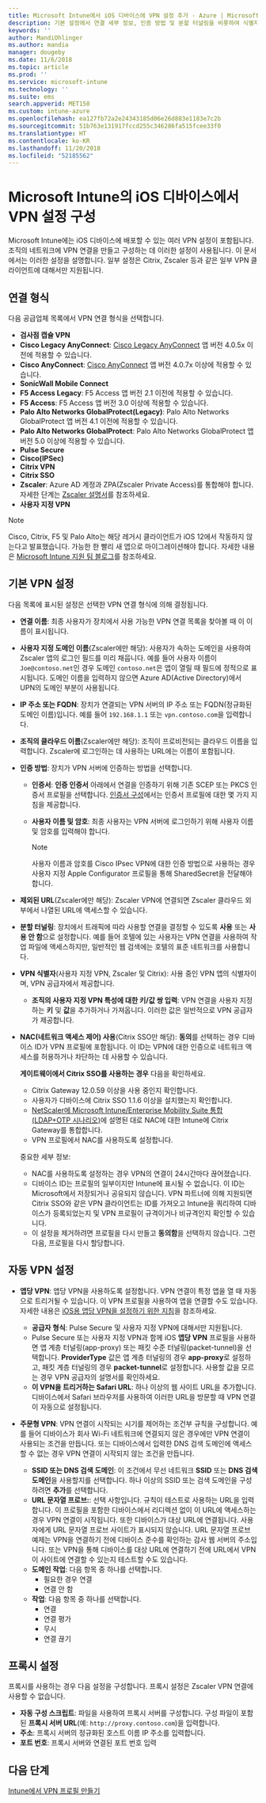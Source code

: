 ```yaml
---
title: Microsoft Intune에서 iOS 디바이스에 VPN 설정 추가 - Azure | Microsoft Docs
description: 기본 설정에서 연결 세부 정보, 인증 방법 및 분할 터널링을 비롯하여 식별자를 포함하는 사용자 지정 VPN 설정, Safari URL을 포함하는 앱당 VPN 설정, SSID 또는 DNS 검색 도메인을 포함하는 주문형 VPN 및 iOS를 실행하는 디바이스의 Microsoft Intune에서 구성 스크립트, IP 또는 FQDN 주소 및 TCP 포트를 포함하는 프록시 설정 등 VPN(가상 사설망) 구성 설정을 사용하는 VPN 구성 프로필을 추가하거나 만듭니다.
keywords: ''
author: MandiOhlinger
ms.author: mandia
manager: dougeby
ms.date: 11/6/2018
ms.topic: article
ms.prod: ''
ms.service: microsoft-intune
ms.technology: ''
ms.suite: ems
search.appverid: MET150
ms.custom: intune-azure
ms.openlocfilehash: ea127fb72a2e24343185d06e26d883e1183e7c2b
ms.sourcegitcommit: 51b763e131917fccd255c346286fa515fcee33f0
ms.translationtype: HT
ms.contentlocale: ko-KR
ms.lasthandoff: 11/20/2018
ms.locfileid: "52185562"
---
```

# <a name="configure-vpn-settings-on-ios-devices-in-microsoft-intune"></a>Microsoft Intune의 iOS 디바이스에서 VPN 설정 구성

Microsoft Intune에는 iOS 디바이스에 배포할 수 있는 여러 VPN 설정이 포함됩니다. 조직의 네트워크에 VPN 연결을 만들고 구성하는 데 이러한 설정이 사용됩니다. 이 문서에서는 이러한 설정을 설명합니다. 일부 설정은 Citrix, Zscaler 등과 같은 일부 VPN 클라이언트에 대해서만 지원됩니다.

## <a name="connection-type"></a>연결 형식

다음 공급업체 목록에서 VPN 연결 형식을 선택합니다.

- **검사점 캡슐 VPN**
- **Cisco Legacy AnyConnect**: [Cisco Legacy AnyConnect](https://itunes.apple.com/app/cisco-legacy-anyconnect/id392790924) 앱 버전 4.0.5x 이전에 적용할 수 있습니다.
- **Cisco AnyConnect**: [Cisco AnyConnect](https://itunes.apple.com/app/cisco-anyconnect/id1135064690) 앱 버전 4.0.7x 이상에 적용할 수 있습니다.
- **SonicWall Mobile Connect**
- **F5 Access Legacy**: F5 Access 앱 버전 2.1 이전에 적용할 수 있습니다.
- **F5 Access**: F5 Access 앱 버전 3.0 이상에 적용할 수 있습니다.
- **Palo Alto Networks GlobalProtect(Legacy)**: Palo Alto Networks GlobalProtect 앱 버전 4.1 이전에 적용할 수 있습니다.
- **Palo Alto Networks GlobalProtect**: Palo Alto Networks GlobalProtect 앱 버전 5.0 이상에 적용할 수 있습니다.
- **Pulse Secure**
- **Cisco(IPSec)**
- **Citrix VPN**
- **Citrix SSO**
- **Zscaler**: Azure AD 계정과 ZPA(Zscaler Private Access)를 통합해야 합니다. 자세한 단계는 [Zscaler 설명서](https://help.zscaler.com/zpa/configuration-example-microsoft-azure-ad#Azure_UserSSO)를 참조하세요. 
- **사용자 지정 VPN**

> [!NOTE]
> Cisco, Citrix, F5 및 Palo Alto는 해당 레거시 클라이언트가 iOS 12에서 작동하지 않는다고 발표했습니다. 가능한 한 빨리 새 앱으로 마이그레이션해야 합니다. 자세한 내용은 [Microsoft Intune 지원 팀 블로그](https://go.microsoft.com/fwlink/?linkid=2013806&clcid=0x409)를 참조하세요.

## <a name="base-vpn-settings"></a>기본 VPN 설정

다음 목록에 표시된 설정은 선택한 VPN 연결 형식에 의해 결정됩니다.  

- **연결 이름**: 최종 사용자가 장치에서 사용 가능한 VPN 연결 목록을 찾아볼 때 이 이름이 표시됩니다.
- **사용자 지정 도메인 이름**(Zscaler에만 해당): 사용자가 속하는 도메인을 사용하여 Zscaler 앱의 로그인 필드를 미리 채웁니다. 예를 들어 사용자 이름이 `Joe@contoso.net`인 경우 도메인 `contoso.net`은 앱이 열릴 때 필드에 정적으로 표시됩니다. 도메인 이름을 입력하지 않으면 Azure AD(Active Directory)에서 UPN의 도메인 부분이 사용됩니다.
- **IP 주소 또는 FQDN**: 장치가 연결되는 VPN 서버의 IP 주소 또는 FQDN(정규화된 도메인 이름)입니다. 예를 들어 `192.168.1.1` 또는 `vpn.contoso.com`을 입력합니다.
- **조직의 클라우드 이름**(Zscaler에만 해당): 조직이 프로비전되는 클라우드 이름을 입력합니다. Zscaler에 로그인하는 데 사용하는 URL에는 이름이 포함됩니다.  
- **인증 방법**: 장치가 VPN 서버에 인증하는 방법을 선택합니다. 
  - **인증서**: **인증 인증서** 아래에서 연결을 인증하기 위해 기존 SCEP 또는 PKCS 인증서 프로필을 선택합니다. [인증서 구성](certificates-configure.md)에서는 인증서 프로필에 대한 몇 가지 지침을 제공합니다.
  - **사용자 이름 및 암호**: 최종 사용자는 VPN 서버에 로그인하기 위해 사용자 이름 및 암호를 입력해야 합니다.  

    > [!NOTE]
    > 사용자 이름과 암호를 Cisco IPsec VPN에 대한 인증 방법으로 사용하는 경우 사용자 지정 Apple Configurator 프로필을 통해 SharedSecret을 전달해야 합니다.

- **제외된 URL**(Zscaler에만 해당): Zscaler VPN에 연결되면 Zscaler 클라우드 외부에서 나열된 URL에 액세스할 수 있습니다. 

- **분할 터널링**: 장치에서 트래픽에 따라 사용할 연결을 결정할 수 있도록 **사용** 또는 **사용 안 함**으로 설정합니다. 예를 들어 호텔에 있는 사용자는 VPN 연결을 사용하여 작업 파일에 액세스하지만, 일반적인 웹 검색에는 호텔의 표준 네트워크를 사용합니다.

- **VPN 식별자**(사용자 지정 VPN, Zscaler 및 Citrix): 사용 중인 VPN 앱의 식별자이며, VPN 공급자에서 제공합니다.
  - **조직의 사용자 지정 VPN 특성에 대한 키/값 쌍 입력**: VPN 연결을 사용자 지정하는 **키** 및 **값**을 추가하거나 가져옵니다. 이러한 값은 일반적으로 VPN 공급자가 제공합니다.

- **NAC(네트워크 액세스 제어) 사용**(Citrix SSO만 해당): **동의**를 선택하는 경우 디바이스 ID가 VPN 프로필에 포함됩니다. 이 ID는 VPN에 대한 인증으로 네트워크 액세스를 허용하거나 차단하는 데 사용할 수 있습니다.

  **게이트웨이에서 Citrix SSO를 사용하는 경우** 다음을 확인하세요.

  - Citrix Gateway 12.0.59 이상을 사용 중인지 확인합니다.
  - 사용자가 디바이스에 Citrix SSO 1.1.6 이상을 설치했는지 확인합니다.
  - [NetScaler에 Microsoft Intune/Enterprise Mobility Suite 통합(LDAP+OTP 시나리오)](https://www.citrix.com/content/dam/citrix/en_us/documents/guide/integrating-microsoft-intune-enterprise-mobility-suite-with-netscaler.pdf)에 설명된 대로 NAC에 대한 Intune에 Citrix Gateway를 통합합니다.
  - VPN 프로필에서 NAC를 사용하도록 설정합니다.

  중요한 세부 정보:  

  - NAC를 사용하도록 설정하는 경우 VPN의 연결이 24시간마다 끊어졌습니다.
  - 디바이스 ID는 프로필의 일부이지만 Intune에 표시될 수 없습니다. 이 ID는 Microsoft에서 저장되거나 공유되지 않습니다. VPN 파트너에 의해 지원되면 Citrix SSO와 같은 VPN 클라이언트는 ID를 가져오고 Intune을 쿼리하여 디바이스가 등록되었는지 및 VPN 프로필이 규격이거나 비규격인지 확인할 수 있습니다.
  - 이 설정을 제거하려면 프로필을 다시 만들고 **동의함**을 선택하지 않습니다. 그런 다음, 프로필을 다시 할당합니다.

## <a name="automatic-vpn-settings"></a>자동 VPN 설정

- **앱당 VPN**: 앱당 VPN을 사용하도록 설정합니다. VPN 연결이 특정 앱을 열 때 자동으로 트리거될 수 있습니다. 이 VPN 프로필을 사용하여 앱을 연결할 수도 있습니다. 자세한 내용은 [iOS용 앱당 VPN을 설정하기 위한 지침](vpn-setting-configure-per-app.md)을 참조하세요.
  - **공급자 형식**: Pulse Secure 및 사용자 지정 VPN에 대해서만 지원됩니다.
  - Pulse Secure 또는 사용자 지정 VPN과 함께 iOS **앱당 VPN** 프로필을 사용하면 앱 계층 터널링(app-proxy) 또는 패킷 수준 터널링(packet-tunnel)을 선택합니다. **ProviderType** 값은 앱 계층 터널링의 경우 **app-proxy**로 설정하고, 패킷 계층 터널링의 경우 **packet-tunnel**로 설정합니다. 사용할 값을 모르는 경우 VPN 공급자의 설명서를 확인하세요.
  - **이 VPN을 트리거하는 Safari URL**: 하나 이상의 웹 사이트 URL을 추가합니다. 디바이스에서 Safari 브라우저를 사용하여 이러한 URL을 방문할 때 VPN 연결이 자동으로 설정됩니다.

- **주문형 VPN**: VPN 연결이 시작되는 시기를 제어하는 조건부 규칙을 구성합니다. 예를 들어 디바이스가 회사 Wi-Fi 네트워크에 연결되지 않은 경우에만 VPN 연결이 사용되는 조건을 만듭니다. 또는 디바이스에서 입력한 DNS 검색 도메인에 액세스할 수 없는 경우 VPN 연결이 시작되지 않는 조건을 만듭니다.

  - **SSID 또는 DNS 검색 도메인**: 이 조건에서 무선 네트워크 **SSID** 또는 **DNS 검색 도메인**을 사용할지를 선택합니다. 하나 이상의 SSID 또는 검색 도메인을 구성하려면 **추가**를 선택합니다.
  - **URL 문자열 프로브:**: 선택 사항입니다. 규칙이 테스트로 사용하는 URL을 입력합니다. 이 프로필을 포함한 디바이스에서 리디렉션 없이 이 URL에 액세스하는 경우 VPN 연결이 시작됩니다. 또한 디바이스가 대상 URL에 연결됩니다. 사용자에게 URL 문자열 프로브 사이트가 표시되지 않습니다. URL 문자열 프로브 예제는 VPN을 연결하기 전에 디바이스 준수를 확인하는 감사 웹 서버의 주소입니다. 또는 VPN을 통해 디바이스를 대상 URL에 연결하기 전에 URL에서 VPN이 사이트에 연결할 수 있는지 테스트할 수도 있습니다.
  - **도메인 작업**: 다음 항목 중 하나를 선택합니다.
    - 필요한 경우 연결
    - 연결 안 함
  - **작업**: 다음 항목 중 하나를 선택합니다.
    - 연결
    - 연결 평가
    - 무시
    - 연결 끊기

## <a name="proxy-settings"></a>프록시 설정

프록시를 사용하는 경우 다음 설정을 구성합니다. 프록시 설정은 Zscaler VPN 연결에 사용할 수 없습니다.  

- **자동 구성 스크립트**: 파일을 사용하여 프록시 서버를 구성합니다. 구성 파일이 포함된 **프록시 서버 URL**(예: `http://proxy.contoso.com`)을 입력합니다.
- **주소**: 프록시 서버의 정규화된 호스트 이름 IP 주소를 입력합니다.
- **포트 번호**: 프록시 서버와 연결된 포트 번호 입력

## <a name="next-step"></a>다음 단계
[Intune에서 VPN 프로필 만들기](vpn-settings-configure.md)  
